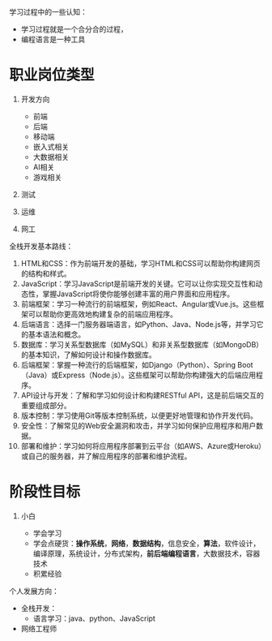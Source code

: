 学习过程中的一些认知：

* 学习过程就是一个合分合的过程，
* 编程语言是一种工具

# 职业岗位类型

1. 开发方向

   * 前端
   * 后端
   * 移动端
   * 嵌入式相关
   * 大数据相关
   * AI相关
   * 游戏相关
   
2. 测试

3. 运维

4. 网工

全栈开发基本路线：

1. HTML和CSS：作为前端开发的基础，学习HTML和CSS可以帮助你构建网页的结构和样式。
2. JavaScript：学习JavaScript是前端开发的关键。它可以让你实现交互性和动态性，掌握JavaScript将使你能够创建丰富的用户界面和应用程序。
3. 前端框架：学习一种流行的前端框架，例如React、Angular或Vue.js。这些框架可以帮助你更高效地构建复杂的前端应用程序。
4. 后端语言：选择一门服务器端语言，如Python、Java、Node.js等，并学习它的基本语法和概念。
5. 数据库：学习关系型数据库（如MySQL）和非关系型数据库（如MongoDB）的基本知识，了解如何设计和操作数据库。
6. 后端框架：掌握一种流行的后端框架，如Django（Python）、Spring Boot（Java）或Express（Node.js）。这些框架可以帮助你构建强大的后端应用程序。
7. API设计与开发：了解和学习如何设计和构建RESTful API，这是前后端交互的重要组成部分。
8. 版本控制：学习使用Git等版本控制系统，以便更好地管理和协作开发代码。
9. 安全性：了解常见的Web安全漏洞和攻击，并学习如何保护应用程序和用户数据。
10. 部署和维护：学习如何将应用程序部署到云平台（如AWS、Azure或Heroku）或自己的服务器，并了解应用程序的部署和维护流程。

# 阶段性目标

1. 小白

   * 学会学习
   * 学会点硬货：**操作系统**，**网络**，**数据结构**，信息安全，**算法**，软件设计，编译原理，系统设计，分布式架构，**前后端编程语言**，大数据技术，容器技术
   * 积累经验

   


个人发展方向：

* 全栈开发：
  * 语言学习：java、python、JavaScript
* 网络工程师